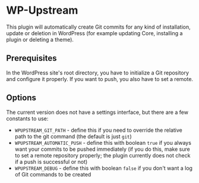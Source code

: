 WP-Upstream
===========

This plugin will automatically create Git commits for any kind of installation, update or deletion in WordPress (for example updating Core, installing a plugin or deleting a theme).

Prerequisites
-------------

In the WordPress site's root directory, you have to initialize a Git repository and configure it properly. If you want to push, you also have to set a remote.

Options
-------

The current version does not have a settings interface, but there are a few constants to use:

* `WPUPSTREAM_GIT_PATH` - define this if you need to override the relative path to the git command (the default is just `git`)
* `WPUPSTREAM_AUTOMATIC_PUSH` - define this with boolean `true` if you always want your commits to be pushed immediately (if you do this, make sure to set a remote repository properly; the plugin currently does not check if a push is successful or not)
* `WPUPSTREAM_DEBUG` - define this with boolean `false` if you don't want a log of Git commands to be created
